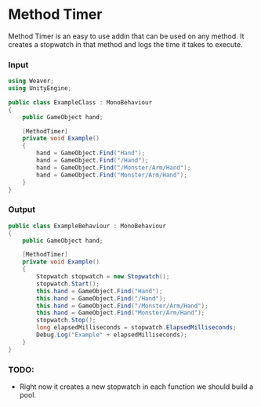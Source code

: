 # Method Timer

Method Timer is an easy to use addin that can be used on any method. It creates a stopwatch in that method and logs the time it takes to execute. 


### Input
```csharp
using Weaver;
using UnityEngine;

public class ExampleClass : MonoBehaviour 
{
    public GameObject hand;

    [MethodTimer]
    private void Example() 
    {
        hand = GameObject.Find("Hand");
        hand = GameObject.Find("/Hand");
        hand = GameObject.Find("/Monster/Arm/Hand");
        hand = GameObject.Find("Monster/Arm/Hand");
    }
}
```

### Output
```csharp
public class ExampleBehaviour : MonoBehaviour
{
    public GameObject hand;

    [MethodTimer]
    private void Example()
    {
        Stopwatch stopwatch = new Stopwatch();
        stopwatch.Start();
        this.hand = GameObject.Find("Hand");
        this.hand = GameObject.Find("/Hand");
        this.hand = GameObject.Find("/Monster/Arm/Hand");
        this.hand = GameObject.Find("Monster/Arm/Hand");
        stopwatch.Stop();
        long elapsedMilliseconds = stopwatch.ElapsedMilliseconds;
        Debug.Log("Example" + elapsedMilliseconds);
    }
}
```

### TODO:
* Right now it creates a new stopwatch in each function we should build a pool.